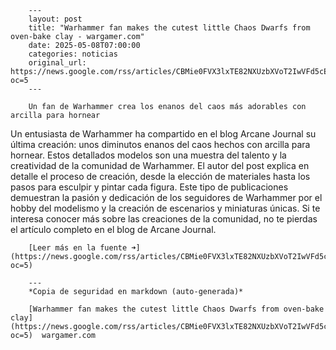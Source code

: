         ---
        layout: post
        title: "Warhammer fan makes the cutest little Chaos Dwarfs from oven-bake clay - wargamer.com"
        date: 2025-05-08T07:00:00
        categories: noticias
        original_url: https://news.google.com/rss/articles/CBMie0FVX3lxTE82NXUzbXVoT2IwVFd5cEJ6a21walM2S291Nmt3WldJUkZhdUtxMEtXbGp0WnIwR0FlclVKaTB6TVQ0aURINEZFTVRuT0g5MjRZeTJxVDZ0azVjUUUtUzdaSF9vLTU2bWlWc19FbEdXUkNnclVHd3Bqa19pcw?oc=5
        ---

        Un fan de Warhammer crea los enanos del caos más adorables con arcilla para hornear

Un entusiasta de Warhammer ha compartido en el blog Arcane Journal su última creación: unos diminutos enanos del caos hechos con arcilla para hornear. Estos detallados modelos son una muestra del talento y la creatividad de la comunidad de Warhammer. El autor del post explica en detalle el proceso de creación, desde la elección de materiales hasta los pasos para esculpir y pintar cada figura. Este tipo de publicaciones demuestran la pasión y dedicación de los seguidores de Warhammer por el hobby del modelismo y la creación de escenarios y miniaturas únicas. Si te interesa conocer más sobre las creaciones de la comunidad, no te pierdas el artículo completo en el blog de Arcane Journal.

        [Leer más en la fuente ➜](https://news.google.com/rss/articles/CBMie0FVX3lxTE82NXUzbXVoT2IwVFd5cEJ6a21walM2S291Nmt3WldJUkZhdUtxMEtXbGp0WnIwR0FlclVKaTB6TVQ0aURINEZFTVRuT0g5MjRZeTJxVDZ0azVjUUUtUzdaSF9vLTU2bWlWc19FbEdXUkNnclVHd3Bqa19pcw?oc=5)

        ---
        *Copia de seguridad en markdown (auto-generada)*

        [Warhammer fan makes the cutest little Chaos Dwarfs from oven-bake clay](https://news.google.com/rss/articles/CBMie0FVX3lxTE82NXUzbXVoT2IwVFd5cEJ6a21walM2S291Nmt3WldJUkZhdUtxMEtXbGp0WnIwR0FlclVKaTB6TVQ0aURINEZFTVRuT0g5MjRZeTJxVDZ0azVjUUUtUzdaSF9vLTU2bWlWc19FbEdXUkNnclVHd3Bqa19pcw?oc=5)  wargamer.com
